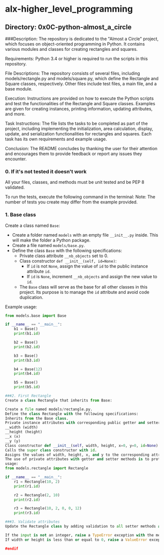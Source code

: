 # alx-higher_level_programming

## Directory: 0x0C-python-almost_a_circle

###Description: The repository is dedicated to the "Almost a Circle" project, which focuses on object-oriented programming in Python. It contains various modules and classes for creating rectangles and squares.

Requirements: Python 3.4 or higher is required to run the scripts in this repository.

File Descriptions: The repository consists of several files, including models/rectangle.py and models/square.py, which define the Rectangle and Square classes, respectively. Other files include test files, a main file, and a base module.

Execution: Instructions are provided on how to execute the Python scripts and test the functionalities of the Rectangle and Square classes. Examples are given for creating instances, printing information, updating attributes, and more.

Task Instructions: The file lists the tasks to be completed as part of the project, including implementing the initialization, area calculation, display, update, and serialization functionalities for rectangles and squares. Each task has its own requirements and example usage.

Conclusion: The README concludes by thanking the user for their attention and encourages them to provide feedback or report any issues they encounter.

### 0. If it's not tested it doesn't work 
All your files, classes, and methods must be unit tested and be PEP 8 validated.

To run the tests, execute the following command in the terminal:
Note: The number of tests you create may differ from the example provided.

### 1. Base class 
Create a class named `Base`:

- Create a folder named `models` with an empty file `__init__.py` inside. This will make the folder a Python package.
- Create a file named `models/base.py`.
- Define the class `Base` with the following specifications:
  - Private class attribute `__nb_objects` set to 0.
  - Class constructor `def __init__(self, id=None)`:
    - If `id` is not `None`, assign the value of `id` to the public instance attribute `id`.
    - If `id` is `None`, increment `__nb_objects` and assign the new value to `id`.
  - The `Base` class will serve as the base for all other classes in this project. Its purpose is to manage the `id` attribute and avoid code duplication.

Example usage:
```python
from models.base import Base

if __name__ == "__main__":
    b1 = Base()
    print(b1.id)

    b2 = Base()
    print(b2.id)

    b3 = Base()
    print(b3.id)

    b4 = Base(12)
    print(b4.id)

    b5 = Base()
    print(b5.id)

###2. First Rectangle 
Create a class Rectangle that inherits from Base:

Create a file named models/rectangle.py.
Define the class Rectangle with the following specifications:
Inherits from the Base class.
Private instance attributes with corresponding public getter and setter methods:
__width (width)
__height (height)
__x (x)
__y (y)
Class constructor def __init__(self, width, height, x=0, y=0, id=None):
Calls the super class constructor with id.
Assigns the values of width, height, x, and y to the corresponding attributes.
The use of private attributes with getter and setter methods is to protect the attributes and validate the assigned values.
usage:
from models.rectangle import Rectangle

if __name__ == "__main__":
    r1 = Rectangle(10, 2)
    print(r1.id)

    r2 = Rectangle(2, 10)
    print(r2.id)

    r3 = Rectangle(10, 2, 0, 0, 12)
    print(r3.id)

###3. Validate attributes 
Update the Rectangle class by adding validation to all setter methods and instantiation (excluding id):

If the input is not an integer, raise a TypeError exception with the message: "<name of the attribute> must be an integer". For example: "width must be an integer".
If width or height is less than or equal to 0, raise a ValueError exception with the message: "<name of the attribute> must be >

#endif

